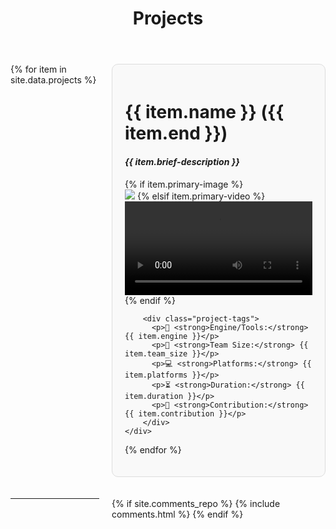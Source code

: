 ﻿---
layout: page
title: Projects
description: Various projects created over the years
---

<div style="display: grid; grid-template-columns: repeat(2, 1fr); gap: 20px;">
  {% for item in site.data.projects %}
    <div class="project-card" style="border: 1px solid #ddd; padding: 20px; border-radius: 10px; background-color: #f9f9f9;">
      <h1><strong>{{ item.name }} ({{ item.end }})</strong></h1>
      <h4><em>{{ item.brief-description }}</em></h4>
        {% if item.primary-image %}
            <br><img class="project-media" src="../img/{{ item.primary-image }}">
        {% elsif item.primary-video %}
            <br><video class="project-media" controls>
              <source src="../img/{{ item.primary-video }}" type="video/mp4">
            </video>
        {% endif %}

        <div class="project-tags">
          <p>🔧 <strong>Engine/Tools:</strong> {{ item.engine }}</p>
          <p>👥 <strong>Team Size:</strong> {{ item.team_size }}</p>
          <p>💻 <strong>Platforms:</strong> {{ item.platforms }}</p>
          <p>⏳ <strong>Duration:</strong> {{ item.duration }}</p>
          <p>🧠 <strong>Contribution:</strong> {{ item.contribution }}</p>
        </div>
    </div>
  {% endfor %}
</div>

----

{% if site.comments_repo %}
{% include comments.html %}
{% endif %}

